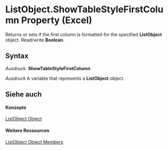 
# ListObject.ShowTableStyleFirstColumn Property (Excel)

Returns or sets if the first column is formatted for the specified  **ListObject** object. Read/write **Boolean**.


## Syntax

 _Ausdruck_. **ShowTableStyleFirstColumn**

 _Ausdruck_ A variable that represents a **ListObject** object.


## Siehe auch


#### Konzepte


[ListObject Object](46de6c4f-8ce0-0c7d-da59-6e52f5eab612.md)
#### Weitere Ressourcen


[ListObject Object Members](http://msdn.microsoft.com/library/d34f895c-cf60-f644-866b-7b757716e7a6%28Office.15%29.aspx)